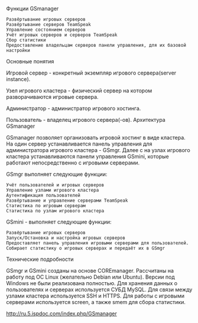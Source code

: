 Функции GSmanager

    Развёртывание игровых серверов
    Развёртывание серверов TeamSpeak
    Управление состоянием серверов
    Учёт игровых серверов и серверов TeamSpeak
    Сбор статистики
    Предоставление владельцам серверов панели управления, для их базовой настройки

Основные понятия

Игровой сервер - конкретный экземпляр игрового сервера(server instance).

Узел игрового кластера - физический сервер на котором разворачиваются игровые сервера.

Администратор - администратор игрового хостинга.

Пользователь - владелец игрового сервера(-ов).
Архитектура GSmanager

GSmanager позволяет организовать игровой хостинг в виде кластера. На один сервер устанавливается панель управления для администратора игрового кластера - GSmgr. Далее с на узлах игрового кластера устанавливаются панели управления GSmini, которые работают непосредственно с игровыми серверами.

GSmgr выполняет следующие функции:

    Учёт пользователей и игровых серверов
    Управление узлами игрового кластера
    Аутентификация пользователей
    Развёртывание и управление серверами TeamSpeak
    Статистика по игровым серверам
    Статистика по узлам игрового кластера

GSmini - выполняет следующие функции:

    Развёртывание игровых серверов
    Запуск/Остановка и настройка игровых серверов
    Предоставляет панель управления игровыми серверами для пользователей.
    Собирает статистику о игровых серверах и передаёт их в GSmgr

Технические подробности

GSmgr и GSmini созданы на основе COREmanager. Рассчитаны на работу под ОС Linux (желательно Debian или Ubuntu). Версии под Windows не были реализована полностью. Для хранения данных о пользователях и серверах используется СУБД MySQL. Для связи между узлами кластера используется SSH и HTTPS. Для работы с игровыми серверами используется screen, а также smem для сбора статистики. 

http://ru.5.ispdoc.com/index.php/GSmanager
